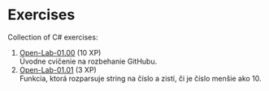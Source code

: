 # Exercises
Collection of C# exercises:

1. [Open-Lab-01.00](https://github.com/AppsLab2019/Open-Lab-01.00) (10 XP)  
   Úvodne cvičenie na rozbehanie GitHubu.
2. [Open-Lab-01.01](https://github.com/AppsLab2019/Open-Lab-01.01) (3 XP)  
   Funkcia, ktorá rozparsuje string na číslo a zistí, či je číslo menšie ako 10.
